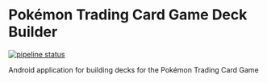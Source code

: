 # Pokémon Trading Card Game Deck Builder

[![pipeline status](https://gitlab.com/r0adkll/pokemon-tcg-deckbuilder/badges/development/pipeline.svg)](https://gitlab.com/r0adkll/pokemon-tcg-deckbuilder/commits/development)

Android application for building decks for the Pokémon Trading Card Game